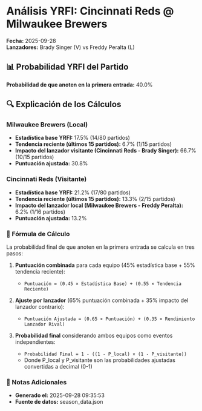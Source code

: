 # Análisis YRFI: Cincinnati Reds @ Milwaukee Brewers

**Fecha:** 2025-09-28  
**Lanzadores:** Brady Singer (V) vs Freddy Peralta (L)

## 📊 Probabilidad YRFI del Partido

**Probabilidad de que anoten en la primera entrada:** 40.0%

## 🔍 Explicación de los Cálculos

### Milwaukee Brewers (Local)
- **Estadística base YRFI:** 17.5% (14/80 partidos)
- **Tendencia reciente (últimos 15 partidos):** 6.7% (1/15 partidos)
- **Impacto del lanzador visitante (Cincinnati Reds - Brady Singer):** 66.7% (10/15 partidos)
- **Puntuación ajustada:** 30.8%

### Cincinnati Reds (Visitante)
- **Estadística base YRFI:** 21.2% (17/80 partidos)
- **Tendencia reciente (últimos 15 partidos):** 13.3% (2/15 partidos)
- **Impacto del lanzador local (Milwaukee Brewers - Freddy Peralta):** 6.2% (1/16 partidos)
- **Puntuación ajustada:** 13.2%

### 📝 Fórmula de Cálculo

La probabilidad final de que anoten en la primera entrada se calcula en tres pasos:

1. **Puntuación combinada** para cada equipo (45% estadística base + 55% tendencia reciente):
   - `Puntuación = (0.45 × Estadística Base) + (0.55 × Tendencia Reciente)`

2. **Ajuste por lanzador** (65% puntuación combinada + 35% impacto del lanzador contrario):
   - `Puntuación Ajustada = (0.65 × Puntuación) + (0.35 × Rendimiento Lanzador Rival)`

3. **Probabilidad final** considerando ambos equipos como eventos independientes:
   - `Probabilidad Final = 1 - ((1 - P_local) × (1 - P_visitante))`
   - Donde P_local y P_visitante son las probabilidades ajustadas convertidas a decimal (0-1)

### 📌 Notas Adicionales

- **Generado el:** 2025-09-28 09:35:53
- **Fuente de datos:** season_data.json
